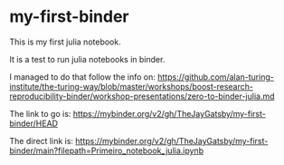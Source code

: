 # my-first-binder

This is my first julia notebook.

It is a test to run julia notebooks in binder.

I managed to do that follow the info on:
https://github.com/alan-turing-institute/the-turing-way/blob/master/workshops/boost-research-reproducibility-binder/workshop-presentations/zero-to-binder-julia.md

The link to go is:
https://mybinder.org/v2/gh/TheJayGatsby/my-first-binder/HEAD

The direct link is:
https://mybinder.org/v2/gh/TheJayGatsby/my-first-binder/main?filepath=Primeiro_notebook_julia.ipynb
